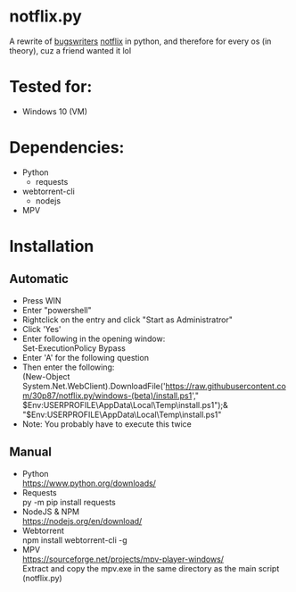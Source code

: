 # notflix.py
A rewrite of [bugswriters](https://www.youtube.com/results?search_query=bugwriter) [notflix](https://github.com/Bugswriter/notflix) in python, and therefore for every os (in theory), cuz a friend wanted it lol


# Tested for:
  - Windows 10 (VM)


# Dependencies:
- Python
  - requests
- webtorrent-cli
  - nodejs
- MPV


  
# Installation
## Automatic  
  - Press WIN
  - Enter "powershell"
  - Rightclick on the entry and click "Start as Administratror"
  - Click 'Yes'
  - Enter following in the opening window:  
  Set-ExecutionPolicy Bypass
  - Enter 'A' for the following question
  - Then enter the following:  
  (New-Object System.Net.WebClient).DownloadFile('https://raw.githubusercontent.com/30p87/notflix.py/windows-(beta)/install.ps1'," $Env:USERPROFILE\AppData\Local\Temp\install.ps1");& "$Env:USERPROFILE\AppData\Local\Temp\install.ps1"
  - Note: You probably have to execute this twice
## Manual
- Python  
  https://www.python.org/downloads/
- Requests  
  py -m pip install requests
- NodeJS & NPM  
  https://nodejs.org/en/download/
- Webtorrent  
  npm install webtorrent-cli -g
- MPV  
  https://sourceforge.net/projects/mpv-player-windows/  
  Extract and copy the mpv.exe in the same directory as the main script (notflix.py)
